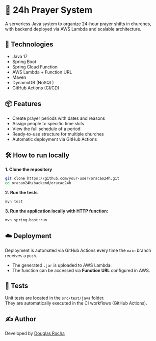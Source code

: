 # 🙏 24h Prayer System

A serverless Java system to organize 24-hour prayer shifts in churches, with backend deployed via AWS Lambda and scalable architecture.

## 🚀 Technologies

- Java 17
- Spring Boot
- Spring Cloud Function
- AWS Lambda + Function URL
- Maven
- DynamoDB (NoSQL)
- GitHub Actions (CI/CD)

## 📦 Features

- Create prayer periods with dates and reasons
- Assign people to specific time slots
- View the full schedule of a period
- Ready-to-use structure for multiple churches
- Automatic deployment via GitHub Actions

## 🛠️ How to run locally

**1. Clone the repository**

```bash
git clone https://github.com/your-user/oracao24h.git
cd oracao24h/backend/oracao24h
```

**2. Run the tests**

```bash
mvn test
```

**3. Run the application locally with HTTP function:**

```bash
mvn spring-boot:run
```

## ☁️ Deployment

Deployment is automated via GitHub Actions every time the `main` branch receives a `push`.

- The generated `.jar` is uploaded to AWS Lambda.
- The function can be accessed via **Function URL** configured in AWS.

## 🧪 Tests

Unit tests are located in the `src/test/java` folder.  
They are automatically executed in the CI workflows (GitHub Actions).

## ✍️ Author

Developed by [Douglas Rocha](https://linkedin.com/in/douglas-rocha-leite)
